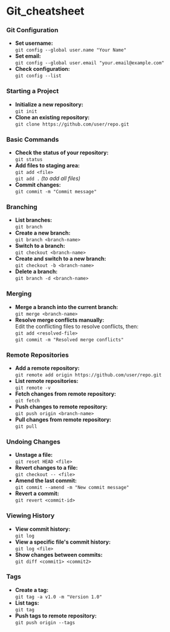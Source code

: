 # Git_cheatsheet

### Git Configuration
- **Set username:**  
  `git config --global user.name "Your Name"`
- **Set email:**  
  `git config --global user.email "your.email@example.com"`
- **Check configuration:**  
  `git config --list`

### Starting a Project
- **Initialize a new repository:**  
  `git init`
- **Clone an existing repository:**  
  `git clone https://github.com/user/repo.git`

### Basic Commands
- **Check the status of your repository:**  
  `git status`
- **Add files to staging area:**  
  `git add <file>`  
  `git add .` *(to add all files)*
- **Commit changes:**  
  `git commit -m "Commit message"`

### Branching
- **List branches:**  
  `git branch`
- **Create a new branch:**  
  `git branch <branch-name>`
- **Switch to a branch:**  
  `git checkout <branch-name>`
- **Create and switch to a new branch:**  
  `git checkout -b <branch-name>`
- **Delete a branch:**  
  `git branch -d <branch-name>`

### Merging
- **Merge a branch into the current branch:**  
  `git merge <branch-name>`
- **Resolve merge conflicts manually:**  
  Edit the conflicting files to resolve conflicts, then:  
  `git add <resolved-file>`  
  `git commit -m "Resolved merge conflicts"`

### Remote Repositories
- **Add a remote repository:**  
  `git remote add origin https://github.com/user/repo.git`
- **List remote repositories:**  
  `git remote -v`
- **Fetch changes from remote repository:**  
  `git fetch`
- **Push changes to remote repository:**  
  `git push origin <branch-name>`
- **Pull changes from remote repository:**  
  `git pull`

### Undoing Changes
- **Unstage a file:**  
  `git reset HEAD <file>`
- **Revert changes to a file:**  
  `git checkout -- <file>`
- **Amend the last commit:**  
  `git commit --amend -m "New commit message"`
- **Revert a commit:**  
  `git revert <commit-id>`

### Viewing History
- **View commit history:**  
  `git log`
- **View a specific file's commit history:**  
  `git log <file>`
- **Show changes between commits:**  
  `git diff <commit1> <commit2>`

### Tags
- **Create a tag:**  
  `git tag -a v1.0 -m "Version 1.0"`
- **List tags:**  
  `git tag`
- **Push tags to remote repository:**  
  `git push origin --tags`

